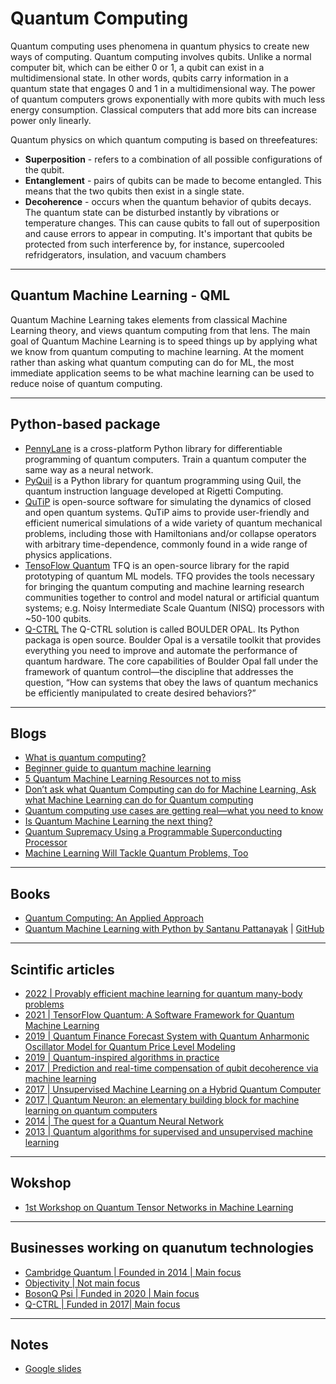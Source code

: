 # Quantum Computing
Quantum computing uses phenomena in quantum physics to create new ways of computing. Quantum computing involves qubits. Unlike a normal computer bit, which can be either 0 or 1, a qubit can exist in a multidimensional state. In other words, qubits carry information in a quantum state that engages 0 and 1 in a multidimensional way. The power of quantum computers grows exponentially with more qubits with much less energy consumption. Classical computers that add more bits can increase power only linearly.

Quantum physics on which quantum computing is based on threefeatures:
  - **Superposition** - refers to a combination of all possible configurations of the qubit. 
  - **Entanglement** - pairs of qubits can be made to become entangled. This means that the two qubits then exist in a single state. 
  - **Decoherence** - occurs when the quantum behavior of qubits decays. The quantum state can be disturbed instantly by vibrations or temperature changes. This can cause qubits to fall out of superposition and cause errors to appear in computing. It's important that qubits be protected from such interference by, for instance, supercooled refridgerators, insulation, and vacuum chambers
***

## Quantum Machine Learning - QML
Quantum Machine Learning takes elements from classical Machine Learning theory, and views quantum computing from that lens. The main goal of Quantum Machine Learning is to speed things up by applying what we know from quantum computing to machine learning. At the moment rather than asking what quantum computing can do for ML, the most immediate application seems to be what machine learning can be used to reduce noise of quantum computing.
***

## Python-based package
- [PennyLane](https://pennylane.ai/) is a cross-platform Python library for differentiable programming of quantum computers. Train a quantum computer the same way as a neural network.
- [PyQuil](https://github.com/rigetti/pyquil) is a Python library for quantum programming using Quil, the quantum instruction language developed at Rigetti Computing. 
- [QuTiP](https://github.com/qutip/qutip) is open-source software for simulating the dynamics of closed and open quantum systems. QuTiP aims to provide user-friendly and efficient numerical simulations of a wide variety of quantum mechanical problems, including those with Hamiltonians and/or collapse operators with arbitrary time-dependence, commonly found in a wide range of physics applications.
- [TensoFlow Quantum](https://ai.googleblog.com/2020/03/announcing-tensorflow-quantum-open.html) TFQ is an open-source library for the rapid prototyping of quantum ML models. TFQ provides the tools necessary for bringing the quantum computing and machine learning research communities together to control and model natural or artificial quantum systems; e.g. Noisy Intermediate Scale Quantum (NISQ) processors with ~50-100 qubits. 
- [Q-CTRL](https://docs.q-ctrl.com/) The Q-CTRL solution is called BOULDER OPAL. Its Python packaga is open source. Boulder Opal is a versatile toolkit that provides everything you need to improve and automate the performance of quantum hardware. The core capabilities of Boulder Opal fall under the framework of quantum control—the discipline that addresses the question, “How can systems that obey the laws of quantum mechanics be efficiently manipulated to create desired behaviors?”
***

## Blogs
- [What is quantum computing?](https://www.investopedia.com/terms/q/quantum-computing.asp)
- [Beginner guide to quantum machine learning](https://blog.paperspace.com/beginners-guide-to-quantum-machine-learning/)
- [5 Quantum Machine Learning Resources not to miss](https://towardsdatascience.com/5-quantum-machine-learning-resources-not-to-miss-8aeff7655604)
- [Don’t ask what Quantum Computing can do for Machine Learning, Ask what Machine Learning can do for Quantum computing](https://towardsdatascience.com/dont-ask-what-quantum-computing-can-do-for-machine-learning-cc44feeb51e8)
- [Quantum computing use cases are getting real—what you need to know](https://www.mckinsey.com/capabilities/mckinsey-digital/our-insights/quantum-computing-use-cases-are-getting-real-what-you-need-to-know)
- [Is Quantum Machine Learning the next thing?](https://medium.com/illumination-curated/is-quantum-machine-learning-the-next-thing-6328b594f424)
- [Quantum Supremacy Using a Programmable Superconducting Processor](https://ai.googleblog.com/2019/10/quantum-supremacy-using-programmable.html)
- [Machine Learning Will Tackle Quantum Problems, Too](https://spectrum.ieee.org/machine-learning-quantum)
***

## Books
- [Quantum Computing: An Applied Approach](https://www.amazon.com/Quantum-Computing_-An-Applied-Approach/dp/3030832732/ref=sr_1_21?crid=2UCJ1VCPRDH78&keywords=quantum+computing&qid=1643820303&s=books&sprefix=quantum+computing%2Cstripbooks%2C41&sr=1-21&gclid=CjwKCAjwp9qZBhBkEiwAsYFsb4xn0yOXSy2gRUwsUFg9BLHlCyf-Wp30Im3Dh6fKQ3oLtDU_Xbz3OxoC5rkQAvD_BwE)
- [Quantum Machine Learning with Python by Santanu Pattanayak](https://link.springer.com/book/10.1007/978-1-4842-6522-2) | [GitHub](https://github.com/Apress/quantum-machine-learning-python)
***

## Scintific articles
- [2022 | Provably efficient machine learning for quantum many-body problems](https://www.science.org/doi/10.1126/science.abk3333)
- [2021 | TensorFlow Quantum: A Software Framework for Quantum Machine Learning](https://arxiv.org/abs/2003.02989)
- [2019 | Quantum Finance Forecast System with Quantum Anharmonic Oscillator Model for Quantum Price Level Modeling](http://www.iajer.com/wp-content/uploads/2021/02/A420121.pdf)
- [2019 | Quantum-inspired algorithms in practice](https://arxiv.org/abs/1905.10415)
- [2017 | Prediction and real-time compensation of qubit decoherence via machine learning](https://apps.dtic.mil/sti/pdfs/ADA345211.pdf)
- [2017 | Unsupervised Machine Learning on a Hybrid Quantum Computer](https://arxiv.org/abs/1712.05771)
- [2017 | Quantum Neuron: an elementary building block for machine learning on quantum computers](https://arxiv.org/abs/1711.11240)
- [2014 | The quest for a Quantum Neural Network](https://arxiv.org/pdf/1408.7005.pdf)
- [2013 | Quantum algorithms for supervised and unsupervised machine learning](https://arxiv.org/abs/1307.0411)
***

## Wokshop
- [1st Workshop on Quantum Tensor Networks in Machine Learning](https://tensorworkshop.github.io/NeurIPS2020/accepted_papers.html)
***

## Businesses working on quanutum technologies
- [Cambridge Quantum | Founded in 2014 | Main focus](https://cambridgequantum.com/)
- [Objectivity | Not main focus](https://www.objectivity.co.uk/services/quantum-computing/)
- [BosonQ Psi | Funded in 2020 | Main focus](https://www.bosonqpsi.com/)
- [Q-CTRL | Funded in 2017| Main focus](https://q-ctrl.com/)
***

## Notes
- [Google slides](https://drive.google.com/drive/u/1/folders/1O5rPQbLesRYI8hlQbYly6Ch4BjF-DXXK)
